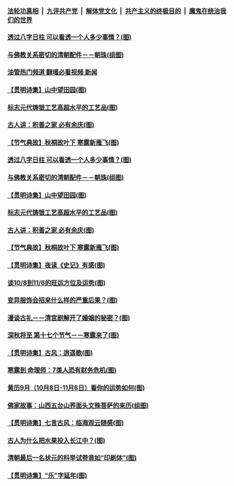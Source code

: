 ####  [法轮功真相](../../../../basic/blob/master/README.md?t=10100331) &nbsp;|&nbsp; [九评共产党](../../../../9ping.md/blob/master/README.md?t=10100331) &nbsp;|&nbsp; [解体党文化](../../../../jtdwh.md/blob/master/README.md?t=10100331)  &nbsp;|&nbsp; [共产主义的终极目的](../../../../gczydzjmd.md/blob/master/README.md?t=10100331) &nbsp;|&nbsp; [魔鬼在统治我们的世界](../../../../mgztzwmdsj.md/blob/master/README.md?t=10100331) 

#### [透过八字日柱 可以看透一个人多少事情？(图)](../pages/p7/1018057.md?t=10100331) 

#### [与佛教关系密切的清朝配件－－朝珠(组图)](../pages/p7/1016728.md?t=10100331) 

#### [油管热门频道 翻墙必看视频 新闻](http://209.250.226.216:81/youtube.html?10100331)

#### [【贯明诗集】山中望田园(图)](../pages/p7/1018558.md?t=10100331) 

#### [标志元代铸银工艺高超水平的工艺品(图)](../pages/p7/1018178.md?t=10100331) 

#### [古人讲：积善之家 必有余庆(图)](../pages/p7/1018214.md?t=10100331) 

#### [【节气典故】秋桐故叶下 寒露新雁飞(图)](../pages/p7/1017794.md?t=10100331) 


#### [透过八字日柱 可以看透一个人多少事情？(图)](../pages/p7/1018057.md?t=10100331) 

#### [与佛教关系密切的清朝配件－－朝珠(组图)](../pages/p7/1016728.md?t=10100331) 

#### [【贯明诗集】山中望田园(图)](../pages/p7/1018558.md?t=10100331) 

#### [标志元代铸银工艺高超水平的工艺品(图)](../pages/p7/1018178.md?t=10100331) 

#### [古人讲：积善之家 必有余庆(图)](../pages/p7/1018214.md?t=10100331) 

#### [【节气典故】秋桐故叶下 寒露新雁飞(图)](../pages/p7/1017794.md?t=10100331) 

#### [【贯明诗集】夜读《史记》有感(图)](../pages/p7/1018556.md?t=10100331) 

#### [谈10/8到11/6的旺运方位及运势(图)](../pages/p7/1018435.md?t=10100331) 

#### [变异服饰会招来什么样的严重后果？(图)](../pages/p7/985791.md?t=10100331) 

#### [漫谈古礼－－清宫剧解开了婚姻的秘密？(图)](../pages/p7/1018302.md?t=10100331) 

#### [深秋将至 第十七个节气－－寒露来了(图)](../pages/p7/1018286.md?t=10100331) 

#### [【贯明诗集】古风：逍遥歌(图)](../pages/p7/1018280.md?t=10100331) 

#### [寒露到 命理师：7类人恐有财务危机(图)](../pages/p7/1018360.md?t=10100331) 

#### [黄历9月（10月8日-11月6日）看你的运势如何(图)](../pages/p7/1018130.md?t=10100331) 

#### [佛家故事：山西五台山荞面头文殊菩萨的来历(组图)](../pages/p7/1018114.md?t=10100331) 

#### [【贯明诗集】七言古风：临海观云随感(图)](../pages/p7/1018276.md?t=10100331) 

#### [古人为什么把水果投入长江中？(图)](../pages/p7/1018201.md?t=10100331) 

#### [清朝最后一名状元的科举试卷竟如“印刷体”(图)](../pages/p7/1018186.md?t=10100331) 

#### [【贯明诗集】“乐”字延年(图)](../pages/p7/1018171.md?t=10100331) 

<img src='http://gfw-breaker.win/goodnews/indexes/p7.md' width='0px' height='0px'/>
